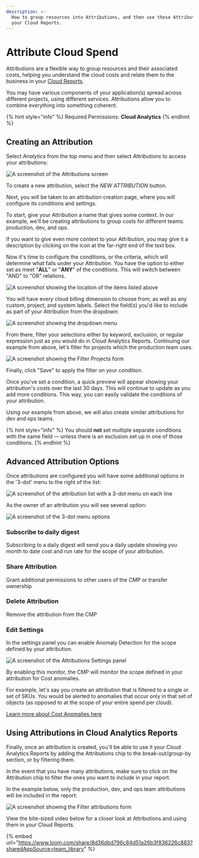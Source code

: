 ```yaml
---
description: >-
  How to group resources into Attributions, and then use those Attributions in
  your Cloud Reports.
---
```


# Attribute Cloud Spend

Attributions are a flexible way to group resources and their associated costs, helping you understand the cloud costs and relate them to the business in your [Cloud Reports](https://help.doit-intl.com/cloud-analytics/create-cloud-report).

You may have various components of your application(s) spread across different projects, using different services. Attributions allow you to combine everything into something coherent.

{% hint style="info" %}
Required Permissions: **Cloud Analytics**
{% endhint %}

## Creating an Attribution

Select _Analytics_ from the top menu and then select _Attributions_ to access your attributions:

![A screenshot of the Attributions screen](../.gitbook/assets/cmp-attributions-screen.png)

To create a new attribution, select the _NEW ATTRIBUTION_ button.

Next, you will be taken to an attribution creation page, where you will configure its conditions and settings.

To start, give your Attribution a name that gives some context. In our example, we'll be creating attributions to group costs for different teams: production, dev, and ops.

If you want to give even more context to your Attribution, you may give it a description by clicking on the icon at the far-right end of the text box.

Now it's time to configure the conditions, or the criteria, which will determine what falls under your Attribution. You have the option to either set as meet "**ALL**" or "**ANY**" of the conditions. This will switch between "AND" to "OR" relations.

![A screenshot showing the location of the items listed above](../.gitbook/assets/cmp-all-any.png)

You will have every cloud billing dimension to choose from; as well as any custom, project, and system labels. Select the field(s) you'd like to include as part of your Attribution from the dropdown:

![A screenshot showing the dropdown menu](../.gitbook/assets/cmp-attributions.png)

From there, filter your selections either by keyword, exclusion, or regular expression just as you would do in Cloud Analytics Reports. Continuing our example from above, let's filter for projects which the production team uses.

![A screenshot showing the Filter Projects form](../.gitbook/assets/cmp-filter-projects-form.png)

Finally, click "Save" to apply the filter on your condition.

Once you've set a condition, a quick preview will appear showing your attribution's costs over the last 30 days. This will continue to update as you add more conditions. This way, you can easily validate the conditions of your attribution.

Using our example from above, we will also create similar attributions for dev and ops teams.

{% hint style="info" %}
You should **not** set multiple separate conditions with the same field &mdash; unless there is an exclusion set up in one of those conditions.
{% endhint %}

## Advanced Attribution Options

Once attributions are configured you will have some additional options in the '3-dot' menu to the right of the list:

![A screenshot of the attribution list with a 3-dot menu on each line](../.gitbook/assets/cmp-attribution-list-menu.png)

As the owner of an attribution you will see several option:

![A screenshot of the 3-dot menu options](../.gitbook/assets/cmp-attribution-list-menu-options.png)

### Subscribe to daily digest

Subscribing to a daily digest will send you a daily update showing you month to date cost and run rate for the scope of your attribution. &#x20;

### Share Attribution

Grant additional permissions to other users of the CMP or transfer ownership

### Delete Attribution

Remove the attribution from the CMP

### Edit Settings

In the settings panel you can enable Anomaly Detection for the scope defined by your attribution.

![A screenshot of the Attributions Settings panel](../.gitbook/assets/cmp-attributions-settings.png)

By enabling this monitor, the CMP will monitor the scope defined in your attribution for Cost anomalies.

For example, let's say you create an attribution that is filtered to a single or set of SKUs. You would be alerted to anomalies that occur only in that set of objects (as opposed to at the scope of your entire spend per cloud).

[Learn more about Cost Anomalies here](../anomaly-detection/cloud-anomalies.md)

## Using Attributions in Cloud Analytics Reports

Finally, once an attribution is created, you'll be able to use it your Cloud Analytics Reports by adding the Attributions chip to the break-out/group-by section, or by filtering them.

In the event that you have many attributions, make sure to click on the Attribution chip to filter the ones you want to include in your report.

In the example below, only the production, dev, and ops team attributions will be included in the report:

![A screenshot showing the Filter attributions form](../.gitbook/assets/cmp-filter-attributions-form.png)

View the bite-sized video below for a closer look at Attributions and using them in your Cloud Reports.

{% embed url="https://www.loom.com/share/8d36dbd796c84d51a26b3f836226c883?sharedAppSource=team_library" %}
